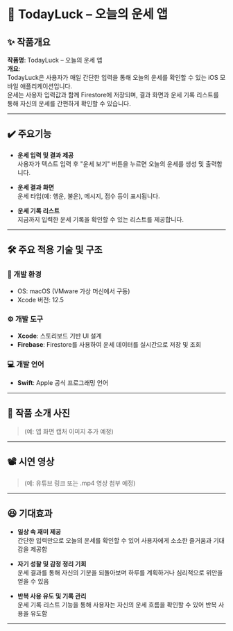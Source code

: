 # 🌟 TodayLuck – 오늘의 운세 앱

## ✨ 작품개요  
**작품명**: TodayLuck – 오늘의 운세 앱  
**개요**:  
TodayLuck은 사용자가 매일 간단한 입력을 통해 오늘의 운세를 확인할 수 있는 iOS 모바일 애플리케이션입니다.  
운세는 사용자 입력값과 함께 Firestore에 저장되며, 결과 화면과 운세 기록 리스트를 통해 자신의 운세를 간편하게 확인할 수 있습니다.

---

## ✔️ 주요기능  

- **운세 입력 및 결과 제공**  
  사용자가 텍스트 입력 후 "운세 보기" 버튼을 누르면 오늘의 운세를 생성 및 출력합니다.

- **운세 결과 화면**  
  운세 타입(예: 행운, 불운), 메시지, 점수 등이 표시됩니다.

- **운세 기록 리스트**  
  지금까지 입력한 운세 기록을 확인할 수 있는 리스트를 제공합니다.


---

## 🛠️ 주요 적용 기술 및 구조  

### 📱 개발 환경  
- OS: macOS (VMware 가상 머신에서 구동)   
- Xcode 버전: 12.5 

### ⚙️ 개발 도구  
- **Xcode**: 스토리보드 기반 UI 설계  
- **Firebase**: Firestore를 사용하여 운세 데이터를 실시간으로 저장 및 조회

### 💻 개발 언어  
- **Swift**: Apple 공식 프로그래밍 언어

---

## 🎥 작품 소개 사진  
> (예: 앱 화면 캡처 이미지 추가 예정)

---

## 📽️ 시연 영상  
> (예: 유튜브 링크 또는 .mp4 영상 첨부 예정)

---

## 😆 기대효과  

- **일상 속 재미 제공**  
  간단한 입력만으로 오늘의 운세를 확인할 수 있어 사용자에게 소소한 즐거움과 기대감을 제공함

- **자기 성찰 및 감정 정리 기회**  
  운세 결과를 통해 자신의 기분을 되돌아보며 하루를 계획하거나 심리적으로 위안을 얻을 수 있음

- **반복 사용 유도 및 기록 관리**  
  운세 기록 리스트 기능을 통해 사용자는 자신의 운세 흐름을 확인할 수 있어 반복 사용을 유도함

---

